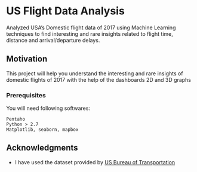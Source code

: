 # US Flight Data Analysis
Analyzed USA’s Domestic flight data of 2017 using Machine Learning techniques to find interesting and rare insights related to flight time, distance and arrival/departure delays. 

## Motivation

This project will help you understand the interesting and rare insights of domestic flights of 2017 with the help of the dashboards 2D and 3D graphs

### Prerequisites

You will need following softwares:

```
Pentaho
Python > 2.7
Matplotlib, seaborn, mapbox
```

## Acknowledgments

* I have used the dataset provided by [US Bureau of Transportation](https://www.bts.gov/topics/airlines-and-airports/origin-and-destination-survey-data)

